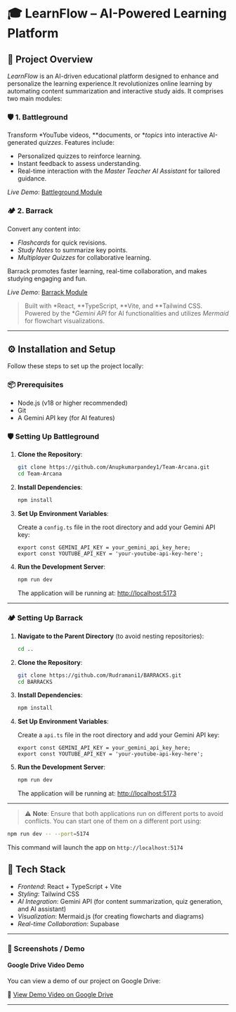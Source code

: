 # 🎓 LearnFlow – AI-Powered Learning Platform
 
 ## 📌 Project Overview
 
 *LearnFlow* is an AI-driven educational platform designed to enhance and personalize the learning experience.It revolutionizes online learning by automating content summarization and interactive study aids. It comprises two main modules:
 
 ### 🛡 1. Battleground
 Transform *YouTube videos, **documents, or **topics* into interactive AI-generated *quizzes*. Features include:
 - Personalized quizzes to reinforce learning.
 - Instant feedback to assess understanding.
 - Real-time interaction with the *Master Teacher AI Assistant* for tailored guidance.
 
 *Live Demo*: [Battleground Module](https://learnflowai1.netlify.app/)
 
 ### 🏕 2. Barrack
 Convert any content into:
 - *Flashcards* for quick revisions.
 - *Study Notes* to summarize key points.
 - *Multiplayer Quizzes* for collaborative learning.
 
 Barrack promotes faster learning, real-time collaboration, and makes studying engaging and fun.
 
 *Live Demo*: [Barrack Module](https://learnflowai2.netlify.app/)
 
 > Built with *React, **TypeScript, **Vite, and **Tailwind CSS. Powered by the **Gemini API* for AI functionalities and utilizes *Mermaid* for flowchart visualizations.
 
 ---
 
 ## ⚙ Installation and Setup
 
 Follow these steps to set up the project locally:
 
 ### 📦 Prerequisites
 - Node.js (v18 or higher recommended)
 - Git
 - A Gemini API key (for AI features)
 
 
 
 ### 🛡️ Setting Up Battleground
 
 1. **Clone the Repository**:
    ```bash
    git clone https://github.com/Anupkumarpandey1/Team-Arcana.git
    cd Team-Arcana
    ```
 
 2. **Install Dependencies**:
    ```bash
    npm install
    ```
 
 3. **Set Up Environment Variables**:
 
    Create a `config.ts` file in the root directory and add your Gemini API key:
    ```env
    export const GEMINI_API_KEY = your_gemini_api_key_here;
    export const YOUTUBE_API_KEY = 'your-youtube-api-key-here';
    ```
 
 4. **Run the Development Server**:
    ```bash
    npm run dev
    ```
 
    The application will be running at: [http://localhost:5173](http://localhost:5173)
 
 ---
 
 ### 🏕️ Setting Up Barrack
 
 1. **Navigate to the Parent Directory** (to avoid nesting repositories):
    ```bash
    cd ..
    ```
 
 2. **Clone the Repository**:
    ```bash
    git clone https://github.com/Rudramani1/BARRACKS.git
    cd BARRACKS
    ```
 
 3. **Install Dependencies**:
    ```bash
    npm install
    ```
 
 4. **Set Up Environment Variables**:
 
    Create a `api.ts` file in the root directory and add your Gemini API key:
    ```env
    export const GEMINI_API_KEY = your_gemini_api_key_here;
    export const YOUTUBE_API_KEY = 'your-youtube-api-key-here';
    ```
 
 5. **Run the Development Server**:
    ```bash
    npm run dev
    ```
 
    The application will be running at: [http://localhost:5173](http://localhost:5173)
 
 ---
 
 > ⚠️ **Note**: Ensure that both applications run on different ports to avoid conflicts. You can start one of them on a different port using:
 ```bash
 npm run dev -- --port=5174
 ```
 This command will launch the app on `http://localhost:5174`
 
 ## 🧰 Tech Stack
 
 - *Frontend*: React + TypeScript + Vite
 - *Styling*: Tailwind CSS
 - *AI Integration*: Gemini API (for content summarization, quiz generation, and AI assistant)
 - *Visualization*: Mermaid.js (for creating flowcharts and diagrams)
 - *Real-time Collaboration*: Supabase
 
 ---
 
 ### 📸 Screenshots / Demo

#### Google Drive Video Demo

You can view a demo of our project on Google Drive:

📁 [View Demo Video on Google Drive](https://drive.google.com/file/d/1Pgj9zV-61x7K8kFtuykCV1mtoxIsI0fo/view?usp=sharing)


---
